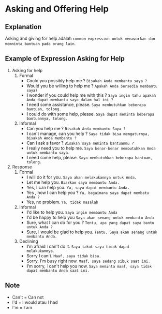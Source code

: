 # Asking and Offering Help
## Explanation
Asking and giving for help adalah `common expression untuk menawarkan dan memninta bantuan pada orang lain`.
## Example of Expression Asking for Help
1. Asking for help
   1. Formal
      - Could you possibly help me ? `Bisakah Anda membantu saya ?`
      - Would you be willing to help me ? `Apakah Anda bersedia membantu saya?`
      - I wonder if you could help me with this ? `Saya ingin tahu apakah Anda dapat membantu saya dalam hal ini ?`
      - I need some assistance, please. `Saya membutuhkan beberapa bantuan, tolong.`
      - I could do with some help, please. `Saya dapat meminta beberapa bantuannya, tolong.`
   2. Informal
      - Can you help me ? `Bisakah Anda membantu Saya ?`
      - I can't manage, can you help ? `Saya tidak bisa mengaturnya, bisakah Anda membantu ?`
      - Can I ask a favor ? `Bisakah saya meminta bantuanmu ?`
      - I really need you to help me. `Saya benar-benar membutuhkan Anda untuk membantu saya.`
      - I need some help, please. `Saya membutuhkan beberapa bantuan, tolong.`
2. Response
   1. Formal
      - I will do it for you. `Saya akan melakukannya untuk Anda.`
      - Let me help you. `Biarkan saya membantu Anda.`
      - Yes, I can help you. `Ya, saya dapat membantu Anda.`
      - Yes , how I can help you ? `Ya, bagaimana saya dapat membatu Anda ?`
      - Yes, no problem. `Ya, tidak masalah`
   2. Informal
      - I'd like to help you. `Saya ingin membantu Anda`
      - I'd be happy to help you `Saya akan senang untuk membantu Anda`
      - Sure, what I can do for you ? `Tentu, apa yang dapat saya bantu untuk Anda ?`
      - Sure, I would be glad to help you. `Tentu, Saya akan senang untuk membantu Anda.`
   3. Declining
      - I'm afraid I can't do it. `Saya takut saya tidak dapat melakukannya.`
      - Sorry I can't. `Maaf, saya tidak bisa.`
      - Sorry, I'm busy right now. `Maaf, saya sedang sibuk saat ini.`
      - I'm sorry, I can't help you now. `Saya meminta maaf, saya tidak dapat membantu Anda saat ini.`

## Note
- Can't = Can not
- I'd = I would atau I had
- I'm = I am 
